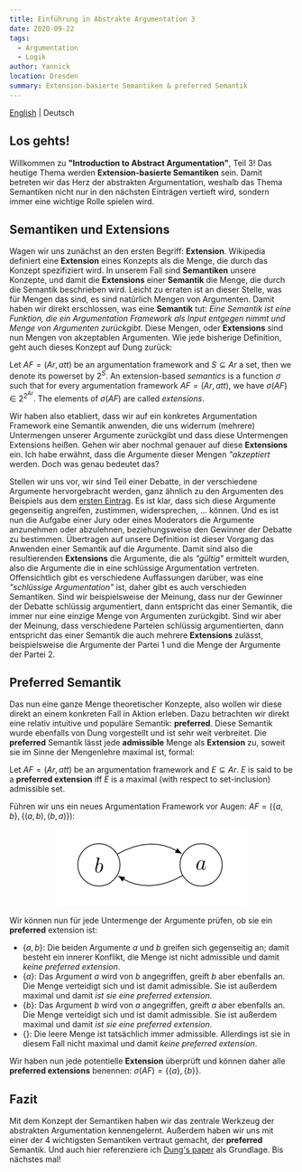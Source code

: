 ```yaml
---
title: Einführung in Abstrakte Argumentation 3
date: 2020-09-22
tags: 
  - Argumentation
  - Logik
author: Yannick
location: Dresden
summary: Extension-basierte Semantiken & preferred Semantik
---
```


[English](/en/2020/09/22/itaa3/) | Deutsch

## Los gehts!
Willkommen zu **"Introduction to Abstract Argumentation"**, Teil 3!
Das heutige Thema werden **Extension-basierte Semantiken** sein. Damit betreten wir das Herz der abstrakten Argumentation, weshalb das Thema Semantiken nicht nur in den nächsten Einträgen vertieft wird, sondern immer eine wichtige Rolle spielen wird.

## Semantiken und Extensions
Wagen wir uns zunächst an den ersten Begriff: **Extension**. Wikipedia definiert eine **Extension** eines Konzepts als die Menge, die durch das Konzept spezifiziert wird. In unserem Fall sind **Semantiken** unsere Konzepte, und damit die **Extensions** einer **Semantik** die Menge, die durch die Semantik beschrieben wird. Leicht zu erraten ist an dieser Stelle, was für Mengen das sind, es sind natürlich Mengen von Argumenten. Damit haben wir direkt erschlossen, was eine **Semantik** tut: *Eine Semantik ist eine Funktion, die ein Argumentation Framework als Input entgegen nimmt und Menge von Argumenten zurückgibt*. Diese Mengen, oder **Extensions** sind nun Mengen von akzeptablen Argumenten. Wie jede bisherige Definition, geht auch dieses Konzept auf Dung zurück:

Let $AF=(Ar, att)$ be an argumentation framework and  $S \subseteq Ar$ a set,
then we denote its powerset by $2^S$.
An extension-based *semantics* is a function $\sigma$ such that for every
argumentation framework $AF = (Ar,att)$, we have $\sigma(AF)$ $\in$ $2^{2^{Ar}}$.
The elements of $\sigma(AF)$ are called *extensions*.

Wir haben also etabliert, dass wir auf ein konkretes Argumentation Framework eine Semantik anwenden, die uns widerrum (mehrere) Untermengen unserer Argumente zurückgibt und dass diese Untermengen Extensions heißen. Gehen wir aber nochmal genauer auf diese **Extensions** ein. Ich habe erwähnt, dass die Argumente dieser Mengen *"akzeptiert* werden. Doch was genau bedeutet das?

Stellen wir uns vor, wir sind Teil einer Debatte, in der verschiedene Argumente hervorgebracht werden, ganz ähnlich zu den Argumenten des Beispiels aus dem [ersten Eintrag](/2020/09/03/itaa1/). Es ist klar, dass sich diese Argumente gegenseitig angreifen, zustimmen, widersprechen, ... können. Und es ist nun die Aufgabe einer Jury oder eines Moderators die Argumente anzunehmen oder abzulehnen, beziehungsweise den Gewinner der Debatte zu bestimmen. Übertragen auf unsere Definition ist dieser Vorgang das Anwenden einer Semantik auf die Argumente. Damit sind also die resultierenden **Extensions** die Argumente, die als *"gültig"* ermittelt wurden, also die Argumente die in eine schlüssige Argumentation vertreten. Offensichtlich gibt es verschiedene Auffassungen darüber, was eine *"schlüssige Argumentation"* ist, daher gibt es auch verschieden Semantiken. Sind wir beispielsweise der Meinung, dass nur der Gewinner der Debatte schlüssig argumentiert, dann entspricht das einer Semantik, die immer nur eine einzige Menge von Argumenten zurückgibt. Sind wir aber der Meinung, dass verschiedene Parteien schlüssig argumentierten, dann entspricht das einer Semantik die auch mehrere **Extensions** zulässt, beispielsweise die Argumente der Partei 1 und die Menge der Argumente der Partei 2.

## Preferred Semantik
Das nun eine ganze Menge theoretischer Konzepte, also wollen wir diese direkt an einem konkreten Fall in Aktion erleben.
Dazu betrachten wir direkt eine relativ intuitive und populäre Semantik: **preferred**. Diese Semantik wurde ebenfalls von Dung vorgestellt und ist sehr weit verbreitet. Die **preferred** Semantik lässt jede **admissible** Menge als **Extension** zu, soweit sie im Sinne der Mengenlehre maximal ist, formal:

Let $AF = (Ar, att)$ be an argumentation framework and $E \subseteq Ar$. $E$ is said to be a **preferred extension** iff $E$ is a maximal (with respect to set-inclusion) admissible set.

Führen wir uns ein neues Argumentation Framework vor Augen: $AF = (\lbrace a,b\rbrace,\lbrace(a,b),(b,a)\rbrace)$:

<div style="text-align:center"><img src="../assets/iaat3-1.png" /></div>

Wir können nun für jede Untermenge der Argumente prüfen, ob sie ein **preferred** extension ist:

- $\lbrace a,b\rbrace$: Die beiden Argumente $a$ und $b$ greifen sich gegenseitig an; damit besteht ein innerer Konflikt, die Menge ist nicht admissible und damit *keine preferred extension*.
- $\lbrace a\rbrace$: Das Argument $a$ wird von $b$ angegriffen, greift $b$ aber ebenfalls an. Die Menge verteidigt sich und ist damit admissible. Sie ist außerdem maximal und damit *ist sie eine preferred extension*.
- $\lbrace b\rbrace$: Das Argument $b$ wird von $a$ angegriffen, greift $a$ aber ebenfalls an. Die Menge verteidigt sich und ist damit admissible. Sie ist außerdem maximal und damit *ist sie eine preferred extension*.
- $\lbrace\rbrace$: Die leere Menge ist tatsächlich immer admissible. Allerdings ist sie in diesem Fall nicht maximal und damit *keine preferred extension*.

Wir haben nun jede potentielle **Extension** überprüft und können daher alle **preferred extensions** benennen: $\sigma(AF) = \lbrace\lbrace a\rbrace,\lbrace b\rbrace\rbrace$.

## Fazit

Mit dem Konzept der Semantiken haben wir das zentrale Werkzeug der abstrakten Argumentation kennengelernt. Außerdem haben wir uns mit einer der 4 wichtigsten Semantiken vertraut gemacht, der **preferred** Semantik.
Und auch hier referenziere ich [Dung's paper](https://www.sciencedirect.com/science/article/pii/000437029400041X) als Grundlage. Bis nächstes mal!